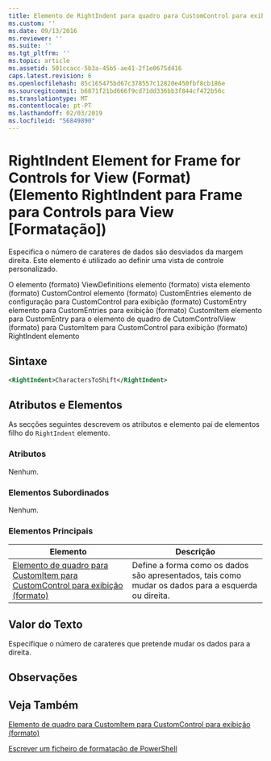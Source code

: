 ```yaml
---
title: Elemento de RightIndent para quadro para CustomControl para exibição (formato) | Documentos da Microsoft
ms.custom: ''
ms.date: 09/13/2016
ms.reviewer: ''
ms.suite: ''
ms.tgt_pltfrm: ''
ms.topic: article
ms.assetid: 501ccacc-5b3a-45b5-ae41-2f1e0675d416
caps.latest.revision: 6
ms.openlocfilehash: 85c165475bd67c378557c12820e450fbf8cb186e
ms.sourcegitcommit: b6871f21bd666f9cd71dd336bb3f844cf472b56c
ms.translationtype: MT
ms.contentlocale: pt-PT
ms.lasthandoff: 02/03/2019
ms.locfileid: "56849890"
---
```

# <a name="rightindent-element-for-frame-for-customcontrol-for-view-format"></a>RightIndent Element for Frame for Controls for View (Format) (Elemento RightIndent para Frame para Controls para View [Formatação])

Especifica o número de carateres de dados são desviados da margem direita. Este elemento é utilizado ao definir uma vista de controle personalizado.

O elemento (formato) ViewDefinitions elemento (formato) vista elemento (formato) CustomControl elemento (formato) CustomEntries elemento de configuração para CustomControl para exibição (formato) CustomEntry elemento para CustomEntries para exibição (formato) CustomItem elemento para CustomEntry para o elemento de quadro de CutomControlView (formato) para CustomItem para CustomControl para exibição (formato) RightIndent elemento

## <a name="syntax"></a>Sintaxe

```xml
<RightIndent>CharactersToShift</RightIndent>
```

## <a name="attributes-and-elements"></a>Atributos e Elementos

As secções seguintes descrevem os atributos e elemento pai de elementos filho do `RightIndent` elemento.

### <a name="attributes"></a>Atributos

Nenhum.

### <a name="child-elements"></a>Elementos Subordinados

Nenhum.

### <a name="parent-elements"></a>Elementos Principais

|Elemento|Descrição|
|-------------|-----------------|
|[Elemento de quadro para CustomItem para CustomControl para exibição (formato)](./frame-element-for-customitem-for-customcontrol-for-view-format.md)|Define a forma como os dados são apresentados, tais como mudar os dados para a esquerda ou direita.|

## <a name="text-value"></a>Valor do Texto

Especifique o número de carateres que pretende mudar os dados para a direita.

## <a name="remarks"></a>Observações

## <a name="see-also"></a>Veja Também

[Elemento de quadro para CustomItem para CustomControl para exibição (formato)](./frame-element-for-customitem-for-customcontrol-for-view-format.md)

[Escrever um ficheiro de formatação de PowerShell](./writing-a-powershell-formatting-file.md)
